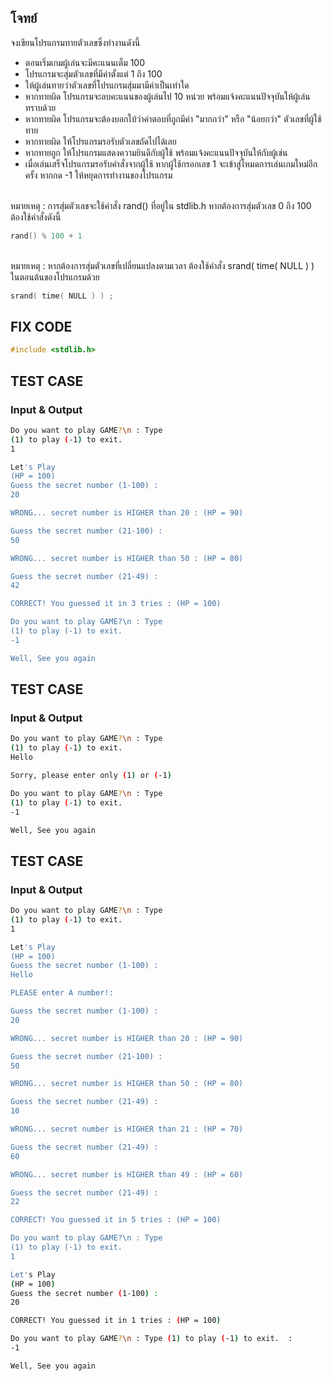 ## โจทย์
จงเขียนโปรแกรมทายตัวเลขซึ่งทำงานดังนี้
- ตอนเริ่มเกมผู้เล่นจะมีคะแนนเต็ม 100
- โปรแกรมจะสุ่มตัวเลขที่มีค่าตั้งแต่ 1 ถึง 100
- ให้ผู้เล่นทายว่าตัวเลขที่โปรแกรมสุ่มมามีค่าเป็นเท่าใด
- หากทายผิด โปรแกรมจะลบคะแนนของผู้เล่นไป 10 หน่วย พร้อมแจ้งคะแนนปัจจุบันให้ผู้เล่นทราบด้วย
- หากทายผิด โปรแกรมจะต้องบอกใบ้ว่าคำตอบที่ถูกมีค่า "มากกว่า" หรือ "น้อยกว่า" ตัวเลขที่ผู้ใช้ทาย
- หากทายผิด ให้โปรแกรมรอรับตัวเลขถัดไปได้เลย
- หากทายถูก ให้โปรแกรมแสดงความยินดีกับผู้ใช้ พร้อมแจ้งคะแนนปัจจุบันให้กับผู้เช่น
- เมื่อเล่นเสร็จโปรแกรมรอรับคำสั่งจากผู้ใช้ หากผู้ใช้กรอกเลข 1 จะเข้าสู่โหมดการเล่นเกมใหม่อีกครั้ง หากกด -1 ให้หยุดการทำงานของโปรแกรม

<br />หมายเหตุ : การสุ่มตัวเลขจะใช้คำสั่ง rand() ที่อยู่ใน stdlib.h หากต้องการสุ่มตัวเลข 0 ถึง 100 ต้องใช้คำสั่งดังนี้
```c++
rand() % 100 + 1
```
<br />หมายเหตุ : หากต้องการสุ่มตัวเลขที่เปลี่ยนแปลงตามเวลา ต้องใช้คำสั่ง srand( time( NULL ) ) ในตอนต้นของโปรแกรมด้วย
```c++
srand( time( NULL ) ) ;
```

## FIX CODE
```c++
#include <stdlib.h>
```

## TEST CASE
### Input & Output
```bash
Do you want to play GAME?\n : Type 
(1) to play (-1) to exit.
1

Let's Play
(HP = 100)
Guess the secret number (1-100) :
20

WRONG... secret number is HIGHER than 20 : (HP = 90)

Guess the secret number (21-100) :
50

WRONG... secret number is HIGHER than 50 : (HP = 80)

Guess the secret number (21-49) :
42

CORRECT! You guessed it in 3 tries : (HP = 100)

Do you want to play GAME?\n : Type 
(1) to play (-1) to exit.
-1

Well, See you again
```

## TEST CASE
### Input & Output
```bash
Do you want to play GAME?\n : Type 
(1) to play (-1) to exit.
Hello

Sorry, please enter only (1) or (-1)

Do you want to play GAME?\n : Type 
(1) to play (-1) to exit.
-1

Well, See you again
```

## TEST CASE
### Input & Output
```bash
Do you want to play GAME?\n : Type 
(1) to play (-1) to exit.
1

Let's Play
(HP = 100)
Guess the secret number (1-100) :
Hello

PLEASE enter A number!:

Guess the secret number (1-100) :
20

WRONG... secret number is HIGHER than 20 : (HP = 90)

Guess the secret number (21-100) :
50

WRONG... secret number is HIGHER than 50 : (HP = 80)

Guess the secret number (21-49) :
10

WRONG... secret number is HIGHER than 21 : (HP = 70)

Guess the secret number (21-49) :
60

WRONG... secret number is HIGHER than 49 : (HP = 60)

Guess the secret number (21-49) :
22

CORRECT! You guessed it in 5 tries : (HP = 100)

Do you want to play GAME?\n : Type 
(1) to play (-1) to exit.
1

Let's Play
(HP = 100)
Guess the secret number (1-100) :
20

CORRECT! You guessed it in 1 tries : (HP = 100)

Do you want to play GAME?\n : Type (1) to play (-1) to exit.  :
-1

Well, See you again
```